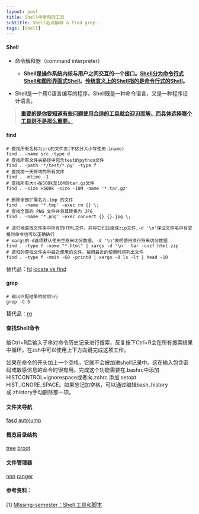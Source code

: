 ```yaml
---
layout: post
title: Shell中常用的工具
subtitle: Shell名词解释 & find grep..
tags: [Shell]
---
```


#### Shell

- 命令解释器（command interpreter）
  - **Shell是操作系统内核与用户之间交互的一个接口。[Shell分为命令行式Shell和图形界面式Shell](https://en.wikipedia.org/wiki/Shell_(computing))。[传统意义上的Shell指的是命令行式的Shell](https://baike.baidu.com/item/shell/99702#:~:text=%E4%BC%A0%E7%BB%9F%E6%84%8F%E4%B9%89%E4%B8%8A%E7%9A%84shell%E6%8C%87%E7%9A%84%E6%98%AF%E5%91%BD%E4%BB%A4%E8%A1%8C%E5%BC%8F%E7%9A%84shell)。**

- Shell是一个用C语言编写的程序。Shell既是一种命令语言，又是一种程序设计语言。

> [**重要的是你要知道有些问题使用合适的工具就会迎刃而解，而具体选择哪个工具则不是那么重要。**](https://missing-semester-cn.github.io/2020/shell-tools/#:~:text=%E9%87%8D%E8%A6%81%E7%9A%84%E6%98%AF%E4%BD%A0%E8%A6%81%E7%9F%A5%E9%81%93%E6%9C%89%E4%BA%9B%E9%97%AE%E9%A2%98%E4%BD%BF%E7%94%A8%E5%90%88%E9%80%82%E7%9A%84%E5%B7%A5%E5%85%B7%E5%B0%B1%E4%BC%9A%E8%BF%8E%E5%88%83%E8%80%8C%E8%A7%A3%EF%BC%8C%E8%80%8C%E5%85%B7%E4%BD%93%E9%80%89%E6%8B%A9%E5%93%AA%E4%B8%AA%E5%B7%A5%E5%85%B7%E5%88%99%E4%B8%8D%E6%98%AF%E9%82%A3%E4%B9%88%E9%87%8D%E8%A6%81%E3%80%82)



#### find

```shell
# 查找所有名称为src的文件夹(不区分大小写使用-iname)
find . -name src -type d
# 查找所有文件夹路径中包含test的python文件
find . -path '*/test/*.py' -type f
# 查找前一天修改的所有文件
find . -mtime -1
# 查找所有大小在500k至10M的tar.gz文件
find . -size +500k -size -10M -name '*.tar.gz'

# 删除全部扩展名为.tmp 的文件
find . -name '*.tmp' -exec rm {} \;
# 查找全部的 PNG 文件并将其转换为 JPG
find . -name '*.png' -exec convert {} {}.jpg \;

# 递归地查找文件夹中所有的HTML文件，并将它们压缩成zip文件,-d '\n'保证文件名中有空格时命令也可以正确执行
# xargs的-d选项默认使用空格来切分数据，-d '\n'表明使用换行符来切分数据
find . -type f -name "*.html" | xargs -d '\n'  tar -cvzf html.zip
# 递归的查找文件夹中最近使用的文件，按照最近的使用时间列出文件
find . -type f -mmin -60 -print0 | xargs -0 ls -lt | head -10
```

替代品：[fd](https://github.com/sharkdp/fd)  [locate vs find](https://unix.stackexchange.com/questions/60205/locate-vs-find-usage-pros-and-cons-of-each-other)

#### grep

```shell
# 输出匹配结果的前后5行
grep -C 5
```

替代品：[rg](https://github.com/BurntSushi/ripgrep)

#### 查找Shell命令

敲Ctrl+R后输入子串对命令历史记录进行搜索，反复按下Ctrl+R会在所有搜索结果中循环。在zsh中可以使用上下方向键完成这项工作。

如果在命令的开头加上一个空格，它就不会被加进shell记录中。这在输入包含密码或敏感信息的命令时很有用。完成这个功能需要在.bashrc中添加HISTCONTROL=ignorespace或者向.zshrc 添加 setopt HIST_IGNORE_SPACE。如果忘记加空格，可以通过编辑bash_history或.zhistory手动删除那一项。

#### 文件夹导航

[fasd](https://github.com/clvv/fasd)  [autojump](https://github.com/wting/autojump)

#### 概览目录结构

[tree](https://linux.die.net/man/1/tree)  [broot](https://github.com/Canop/broot) 

#### 文件管理器

[nnn](https://github.com/jarun/nnn)  [ranger](https://github.com/ranger/ranger)



#### 参考资料：

[1] [MIssing-semester：Shell 工具和脚本](https://missing-semester-cn.github.io/2020/shell-tools/)

